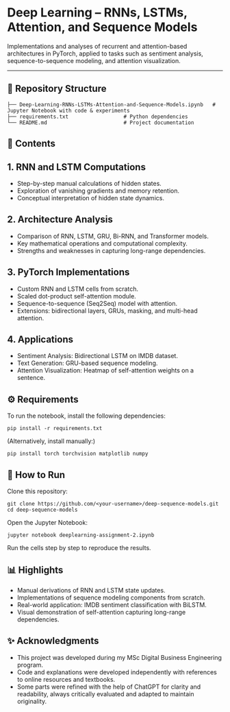 # Deep Learning – RNNs, LSTMs, Attention, and Sequence Models

Implementations and analyses of recurrent and attention-based architectures in PyTorch, applied to tasks such as sentiment analysis, sequence-to-sequence modeling, and attention visualization.

---

## 📂 Repository Structure
```
├── Deep-Learning-RNNs-LSTMs-Attention-and-Sequence-Models.ipynb   # Jupyter Notebook with code & experiments
├── requirements.txt                  # Python dependencies
└── README.md                         # Project documentation
```
## 📖 Contents
## 1. RNN and LSTM Computations
- Step-by-step manual calculations of hidden states.
- Exploration of vanishing gradients and memory retention.
- Conceptual interpretation of hidden state dynamics.

## 2. Architecture Analysis
- Comparison of RNN, LSTM, GRU, Bi-RNN, and Transformer models.
- Key mathematical operations and computational complexity.
- Strengths and weaknesses in capturing long-range dependencies.

## 3. PyTorch Implementations
- Custom RNN and LSTM cells from scratch.
- Scaled dot-product self-attention module.
- Sequence-to-sequence (Seq2Seq) model with attention.
- Extensions: bidirectional layers, GRUs, masking, and multi-head attention.

## 4. Applications
- Sentiment Analysis: Bidirectional LSTM on IMDB dataset.
- Text Generation: GRU-based sequence modeling.
- Attention Visualization: Heatmap of self-attention weights on a sentence.

## ⚙️ Requirements
To run the notebook, install the following dependencies:

```
pip install -r requirements.txt
```
(Alternatively, install manually:)
```
pip install torch torchvision matplotlib numpy
```
## 🚀 How to Run

Clone this repository:
```
git clone https://github.com/<your-username>/deep-sequence-models.git
cd deep-sequence-models
```
Open the Jupyter Notebook:
```
jupyter notebook deeplearning-assignment-2.ipynb
```
Run the cells step by step to reproduce the results.

## 📊 Highlights

- Manual derivations of RNN and LSTM state updates.
- Implementations of sequence modeling components from scratch.
- Real-world application: IMDB sentiment classification with BiLSTM.
- Visual demonstration of self-attention capturing long-range dependencies.

## ✨ Acknowledgments

- This project was developed during my MSc Digital Business Engineering program.
- Code and explanations were developed independently with references to online resources and textbooks.
- Some parts were refined with the help of ChatGPT for clarity and readability, always critically evaluated and adapted to maintain originality.
